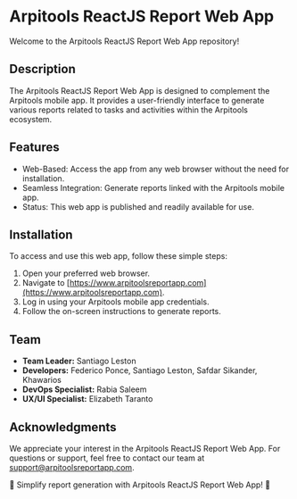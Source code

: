 # Arpitools ReactJS Report Web App

Welcome to the Arpitools ReactJS Report Web App repository!

## Description

The Arpitools ReactJS Report Web App is designed to complement the Arpitools mobile app. It provides a user-friendly interface to generate various reports related to tasks and activities within the Arpitools ecosystem.

## Features

- Web-Based: Access the app from any web browser without the need for installation.
- Seamless Integration: Generate reports linked with the Arpitools mobile app.
- Status: This web app is published and readily available for use.

## Installation

To access and use this web app, follow these simple steps:

1. Open your preferred web browser.
2. Navigate to [https://www.arpitoolsreportapp.com](https://www.arpitoolsreportapp.com).
3. Log in using your Arpitools mobile app credentials.
4. Follow the on-screen instructions to generate reports.

## Team

- **Team Leader:** Santiago Leston
- **Developers:** Federico Ponce, Santiago Leston, Safdar Sikander, Khawarios
- **DevOps Specialist:** Rabia Saleem
- **UX/UI Specialist:** Elizabeth Taranto

## Acknowledgments

We appreciate your interest in the Arpitools ReactJS Report Web App. For questions or support, feel free to contact our team at [support@arpitoolsreportapp.com](mailto:support@arpitoolsreportapp.com).

🚀 Simplify report generation with Arpitools ReactJS Report Web App! 🚀
